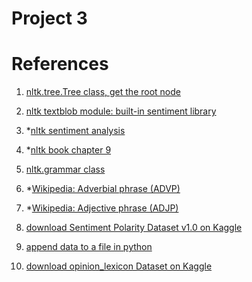# Project 3




# References

1. [nltk.tree.Tree class, get the root node](https://www.nltk.org/_modules/nltk/tree.html)

2. [nltk textblob module: built-in sentiment library](https://stackoverflow.com/questions/34190860/sentiment-analysis-for-sentences-positive-negative-and-neutral)

3. *[nltk sentiment analysis](https://www.nltk.org/howto/sentiment.html)

4. *[nltk book chapter 9](http://www.nltk.org/book/ch09.html)

5. [nltk.grammar class](https://www.nltk.org/_modules/nltk/grammar.html)

6. *[Wikipedia: Adverbial phrase (ADVP)](https://en.wikipedia.org/wiki/Adverbial_phrase)

7. *[Wikipedia: Adjective phrase (ADJP)](http://www.languagetools.info/grammarpedia/adjectivephrase.htm)

8. [download Sentiment Polarity Dataset v1.0 on Kaggle](https://www.kaggle.com/nltkdata/sentence-polarity#)

9. [append data to a file in python](https://stackoverflow.com/questions/4706499/how-do-you-append-to-a-file-in-python)

10. [download opinion_lexicon Dataset on Kaggle](https://www.kaggle.com/nltkdata/opinion-lexicon)



